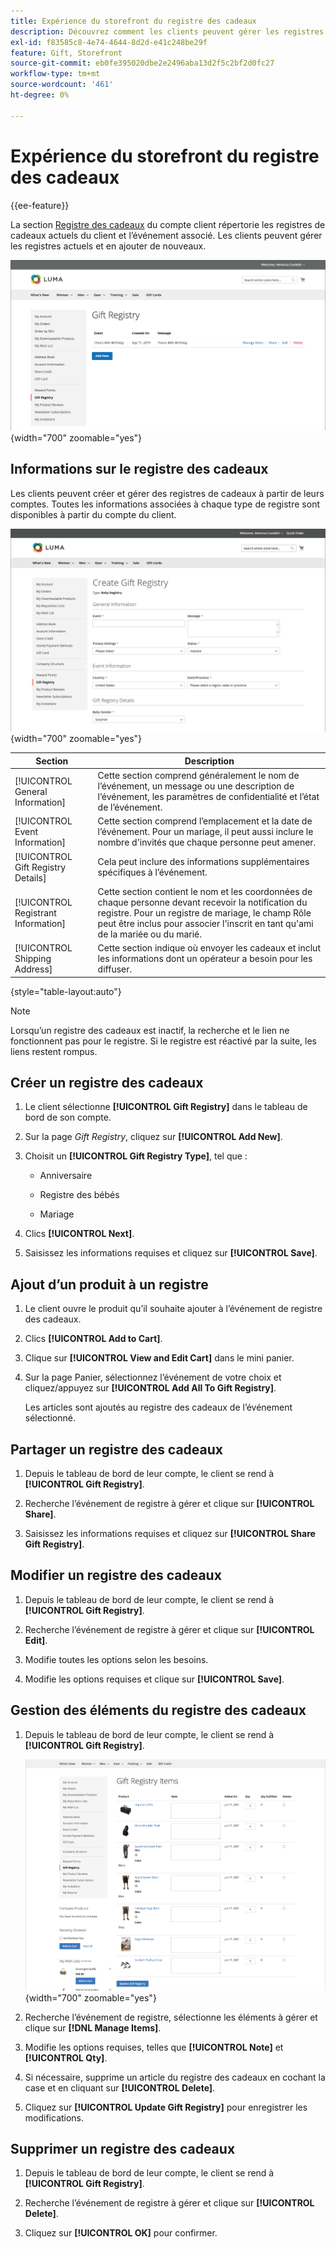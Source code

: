 ```yaml
---
title: Expérience du storefront du registre des cadeaux
description: Découvrez comment les clients peuvent gérer les registres actuels et en ajouter de nouveaux dans leur compte storefront.
exl-id: f83585c8-4e74-4644-8d2d-e41c248be29f
feature: Gift, Storefront
source-git-commit: eb0fe395020dbe2e2496aba13d2f5c2bf2d0fc27
workflow-type: tm+mt
source-wordcount: '461'
ht-degree: 0%

---
```


# Expérience du storefront du registre des cadeaux

{{ee-feature}}

La section [Registre des cadeaux](gift-registries.md) du compte client répertorie les registres de cadeaux actuels du client et l’événement associé. Les clients peuvent gérer les registres actuels et en ajouter de nouveaux.

![Registre des cadeaux](./assets/account-dashboard-gift-registry.png){width="700" zoomable="yes"}

## Informations sur le registre des cadeaux

Les clients peuvent créer et gérer des registres de cadeaux à partir de leurs comptes. Toutes les informations associées à chaque type de registre sont disponibles à partir du compte du client.

![Exemple de vitrine - informations sur le registre des cadeaux](./assets/gift-registry-create-baby-storefront.png){width="700" zoomable="yes"}

| Section | Description |
|--- |--- |
| [!UICONTROL General Information] | Cette section comprend généralement le nom de l’événement, un message ou une description de l’événement, les paramètres de confidentialité et l’état de l’événement. |
| [!UICONTROL Event Information] | Cette section comprend l’emplacement et la date de l’événement. Pour un mariage, il peut aussi inclure le nombre d&#39;invités que chaque personne peut amener. |
| [!UICONTROL Gift Registry Details] | Cela peut inclure des informations supplémentaires spécifiques à l’événement. |
| [!UICONTROL Registrant Information] | Cette section contient le nom et les coordonnées de chaque personne devant recevoir la notification du registre. Pour un registre de mariage, le champ Rôle peut être inclus pour associer l&#39;inscrit en tant qu&#39;ami de la mariée ou du marié. |
| [!UICONTROL Shipping Address] | Cette section indique où envoyer les cadeaux et inclut les informations dont un opérateur a besoin pour les diffuser. |

{style="table-layout:auto"}

>[!NOTE]
>
>Lorsqu’un registre des cadeaux est inactif, la recherche et le lien ne fonctionnent pas pour le registre. Si le registre est réactivé par la suite, les liens restent rompus.

## Créer un registre des cadeaux

1. Le client sélectionne **[!UICONTROL Gift Registry]** dans le tableau de bord de son compte.

1. Sur la page _Gift Registry_, cliquez sur **[!UICONTROL Add New]**.

1. Choisit un **[!UICONTROL Gift Registry Type]**, tel que :

   - Anniversaire

   - Registre des bébés

   - Mariage

1. Clics **[!UICONTROL Next]**.

1. Saisissez les informations requises et cliquez sur **[!UICONTROL Save]**.

## Ajout d’un produit à un registre

1. Le client ouvre le produit qu’il souhaite ajouter à l’événement de registre des cadeaux.

1. Clics **[!UICONTROL Add to Cart]**.

1. Clique sur **[!UICONTROL View and Edit Cart]** dans le mini panier.

1. Sur la page Panier, sélectionnez l’événement de votre choix et cliquez/appuyez sur **[!UICONTROL Add All To Gift Registry]**.

   Les articles sont ajoutés au registre des cadeaux de l’événement sélectionné.

## Partager un registre des cadeaux

1. Depuis le tableau de bord de leur compte, le client se rend à **[!UICONTROL Gift Registry]**.

1. Recherche l’événement de registre à gérer et clique sur **[!UICONTROL Share]**.

1. Saisissez les informations requises et cliquez sur **[!UICONTROL Share Gift Registry]**.

## Modifier un registre des cadeaux

1. Depuis le tableau de bord de leur compte, le client se rend à **[!UICONTROL Gift Registry]**.

1. Recherche l’événement de registre à gérer et clique sur **[!UICONTROL Edit]**.

1. Modifie toutes les options selon les besoins.

1. Modifie les options requises et clique sur **[!UICONTROL Save]**.

## Gestion des éléments du registre des cadeaux

1. Depuis le tableau de bord de leur compte, le client se rend à **[!UICONTROL Gift Registry]**.

   ![Gestion des éléments du registre des cadeaux](./assets/account-dashboard-gift-registry-items-management.png){width="700" zoomable="yes"}

1. Recherche l’événement de registre, sélectionne les éléments à gérer et clique sur **[!DNL Manage Items]**.

1. Modifie les options requises, telles que **[!UICONTROL Note]** et **[!UICONTROL Qty]**.

1. Si nécessaire, supprime un article du registre des cadeaux en cochant la case et en cliquant sur **[!UICONTROL Delete]**.

1. Cliquez sur **[!UICONTROL Update Gift Registry]** pour enregistrer les modifications.

## Supprimer un registre des cadeaux

1. Depuis le tableau de bord de leur compte, le client se rend à **[!UICONTROL Gift Registry]**.

1. Recherche l’événement de registre à gérer et clique sur **[!UICONTROL Delete]**.

1. Cliquez sur **[!UICONTROL OK]** pour confirmer.
